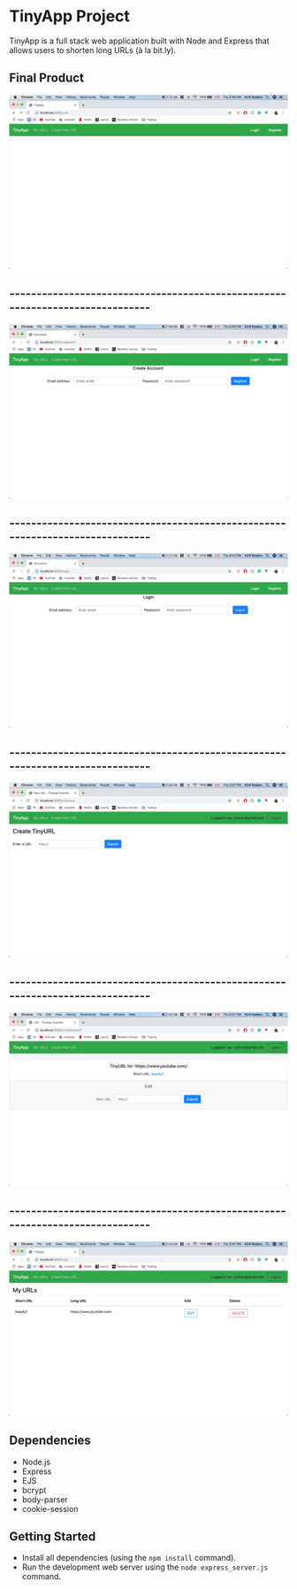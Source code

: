 # TinyApp Project

TinyApp is a full stack web application built with Node and Express that allows users to shorten long URLs (à la bit.ly).

## Final Product

!["/urls page when not logged in"](https://github.com/kirillradaev/tinyapp/blob/master/docs/urls-page-not-logged-in.png?raw=true)
## -----------------------------------------------------------------------------
!["Registration page"](https://github.com/kirillradaev/tinyapp/blob/master/docs/registration-page.png?raw=true)
## -----------------------------------------------------------------------------
!["Login page"](https://github.com/kirillradaev/tinyapp/blob/master/docs/login-page.png?raw=true)
## -----------------------------------------------------------------------------
!["Page for creating new URLs"](https://github.com/kirillradaev/tinyapp/blob/master/docs/create-page.png?raw=true)
## -----------------------------------------------------------------------------
!["Page when the convertion was completed/the user wants to change an aready existing link "](https://github.com/kirillradaev/tinyapp/blob/master/docs/done:edit-page.png?raw=true)
## -----------------------------------------------------------------------------
!["My URLs page containing all existing URLs created by the user"](https://github.com/kirillradaev/tinyapp/blob/master/docs/myUrls-page.png?raw=true)

## Dependencies

- Node.js
- Express
- EJS
- bcrypt
- body-parser
- cookie-session

## Getting Started

- Install all dependencies (using the `npm install` command).
- Run the development web server using the `node express_server.js` command.